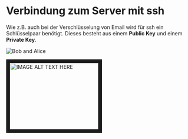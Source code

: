# Verbindung zum Server mit ssh

Wie z.B. auch bei der Verschlüsselung von Email wird für ssh ein Schlüsselpaar benötigt.
Dieses besteht aus einem **Public Key** und einem **Private Key**. 

![Bob and Alice](https://upload.wikimedia.org/wikipedia/commons/thumb/1/1e/Public_key_signing.svg/1124px-Public_key_signing.svg.png "Logo Title Text 1")


<a href="http://www.youtube.com/watch?feature=player_embedded&v=zlv9dI-9g1U
" target="_blank"><img src="http://img.youtube.com/vi/zlv9dI-9g1U/0.jpg" 
alt="IMAGE ALT TEXT HERE" width="240" height="180" border="10" /></a>
